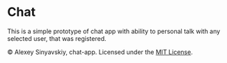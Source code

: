 # Chat

This is a simple prototype of chat app with ability to personal talk with any selected user, that was registered.

© Alexey Sinyavskiy, chat-app.
Licensed under the [MIT License](LICENSE).
